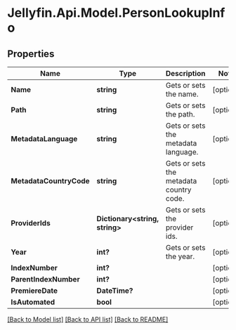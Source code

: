 
# Jellyfin.Api.Model.PersonLookupInfo

## Properties

Name | Type | Description | Notes
------------ | ------------- | ------------- | -------------
**Name** | **string** | Gets or sets the name. | [optional] 
**Path** | **string** | Gets or sets the path. | [optional] 
**MetadataLanguage** | **string** | Gets or sets the metadata language. | [optional] 
**MetadataCountryCode** | **string** | Gets or sets the metadata country code. | [optional] 
**ProviderIds** | **Dictionary&lt;string, string&gt;** | Gets or sets the provider ids. | [optional] 
**Year** | **int?** | Gets or sets the year. | [optional] 
**IndexNumber** | **int?** |  | [optional] 
**ParentIndexNumber** | **int?** |  | [optional] 
**PremiereDate** | **DateTime?** |  | [optional] 
**IsAutomated** | **bool** |  | [optional] 

[[Back to Model list]](../README.md#documentation-for-models)
[[Back to API list]](../README.md#documentation-for-api-endpoints)
[[Back to README]](../README.md)

